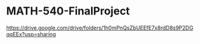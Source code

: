 # MATH-540-FinalProject

https://drive.google.com/drive/folders/1h0mPnQsZbUEEfE7x8rdD8s9P2DGqqEEx?usp=sharing
